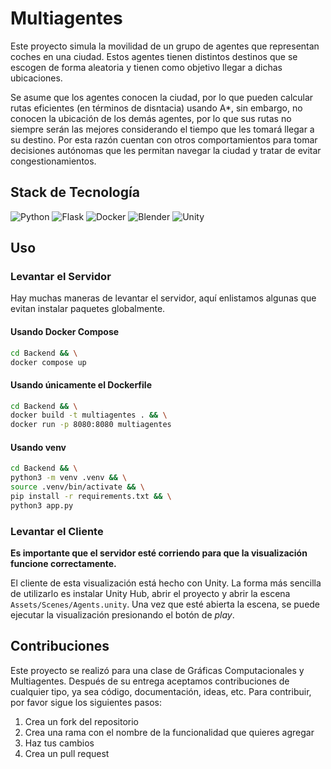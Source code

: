 # Multiagentes

Este proyecto simula la movilidad de un grupo de agentes que representan coches en una ciudad. Estos agentes tienen distintos destinos que se escogen de forma aleatoria y tienen como objetivo llegar a dichas ubicaciones.

Se asume que los agentes conocen la ciudad, por lo que pueden calcular rutas eficientes  (en términos de disntacia) usando A*, sin embargo, no conocen la ubicación de los demás agentes, por lo que sus rutas no siempre serán las mejores considerando el tiempo que les tomará llegar a su destino. Por esta razón cuentan con otros comportamientos para tomar decisiones autónomas que les permitan navegar la ciudad y tratar de evitar congestionamientos.

## Stack de Tecnología

![Python](https://img.shields.io/badge/python-3670A0?style=for-the-badge&logo=python&logoColor=ffdd54)
![Flask](https://img.shields.io/badge/flask-%23000.svg?style=for-the-badge&logo=flask&logoColor=white)
![Docker](https://img.shields.io/badge/docker-%230db7ed.svg?style=for-the-badge&logo=docker&logoColor=white)
![Blender](https://img.shields.io/badge/blender-%23F5792A.svg?style=for-the-badge&logo=blender&logoColor=white)
![Unity](https://img.shields.io/badge/unity-%23000000.svg?style=for-the-badge&logo=unity&logoColor=white)

## Uso

### Levantar el Servidor
Hay muchas maneras de levantar el servidor, aquí enlistamos algunas que evitan instalar paquetes globalmente.

#### Usando Docker Compose

```bash
cd Backend && \
docker compose up
```

#### Usando únicamente el Dockerfile

```bash	
cd Backend && \
docker build -t multiagentes . && \
docker run -p 8080:8080 multiagentes
```

#### Usando venv

```bash
cd Backend && \
python3 -m venv .venv && \
source .venv/bin/activate && \
pip install -r requirements.txt && \
python3 app.py
```

### Levantar el Cliente

**Es importante que el servidor esté corriendo para que la visualización funcione correctamente.**

El cliente de esta visualización está hecho con Unity. La forma más sencilla de utilizarlo es instalar Unity Hub, abrir el proyecto y abrir la escena `Assets/Scenes/Agents.unity`. Una vez que esté abierta la escena, se puede ejecutar la visualización presionando el botón de _play_.

## Contribuciones

Este proyecto se realizó para una clase de Gráficas Computacionales y Multiagentes. Después de su entrega aceptamos contribuciones de cualquier tipo, ya sea código, documentación, ideas, etc. Para contribuir, por favor sigue los siguientes pasos:

1. Crea un fork del repositorio
2. Crea una rama con el nombre de la funcionalidad que quieres agregar
3. Haz tus cambios
4. Crea un pull request

